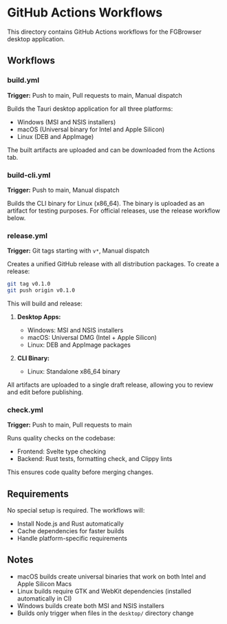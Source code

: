 # GitHub Actions Workflows

This directory contains GitHub Actions workflows for the FGBrowser desktop application.

## Workflows

### build.yml

**Trigger:** Push to main, Pull requests to main, Manual dispatch

Builds the Tauri desktop application for all three platforms:

- Windows (MSI and NSIS installers)
- macOS (Universal binary for Intel and Apple Silicon)
- Linux (DEB and AppImage)

The built artifacts are uploaded and can be downloaded from the Actions tab.

### build-cli.yml

**Trigger:** Push to main, Manual dispatch

Builds the CLI binary for Linux (x86_64). The binary is uploaded as an artifact for testing purposes. For official releases, use the release workflow below.

### release.yml

**Trigger:** Git tags starting with `v*`, Manual dispatch

Creates a unified GitHub release with all distribution packages. To create a release:

```bash
git tag v0.1.0
git push origin v0.1.0
```

This will build and release:

1. **Desktop Apps:**
   - Windows: MSI and NSIS installers
   - macOS: Universal DMG (Intel + Apple Silicon)
   - Linux: DEB and AppImage packages

2. **CLI Binary:**
   - Linux: Standalone x86_64 binary

All artifacts are uploaded to a single draft release, allowing you to review and edit before publishing.

### check.yml

**Trigger:** Push to main, Pull requests to main

Runs quality checks on the codebase:

- Frontend: Svelte type checking
- Backend: Rust tests, formatting check, and Clippy lints

This ensures code quality before merging changes.

## Requirements

No special setup is required. The workflows will:

- Install Node.js and Rust automatically
- Cache dependencies for faster builds
- Handle platform-specific requirements

## Notes

- macOS builds create universal binaries that work on both Intel and Apple Silicon Macs
- Linux builds require GTK and WebKit dependencies (installed automatically in CI)
- Windows builds create both MSI and NSIS installers
- Builds only trigger when files in the `desktop/` directory change
